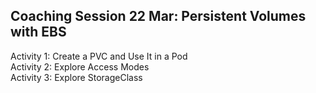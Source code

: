 ## Coaching Session 22 Mar: Persistent Volumes with EBS

<p>Activity 1: Create a PVC and Use It in a Pod
<br>Activity 2: Explore Access Modes
<br>Activity 3: Explore StorageClass
